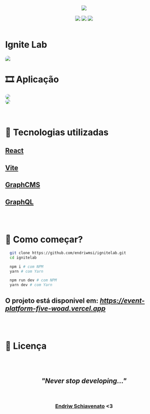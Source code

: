 <br>
<div align="center">
  <img src=".github/logo.svg"/>
</div>
<br>

<div align="center">
  <img src="https://img.shields.io/github/license/ogabrielrodrigues/ignitelab"/>
  <img src="https://img.shields.io/github/issues/ogabrielrodrigues/ignitelab">
  <img src="https://img.shields.io/github/package-json/dependency-version/ogabrielrodrigues/ignitelab/react">
</div>

<br>

# Ignite Lab

<img style="border-top-left-radius: 8px; border-top-right-radius: 8px;" src=".github/back.svg"/>

<br>

# 🎞️ Aplicação

<div>
  <img style="border-radius: 8px;" src=".github/subscreen.svg"/>

  <br>

  <img style="border-radius: 8px;" src=".github/eventscreen.svg"/>
</div>

<br>
<br>

# 🧪 Tecnologias utilizadas

## [React](https://pt-br.reactjs.org/)

## [Vite](https://vitejs.dev/)

## [GraphCMS](https://graphcms.com/)

## [GraphQL](https://graphql.org/)

<br>
<br>

# 🚀 Como começar?

```sh
  git clone https://github.com/endriwmsi/ignitelab.git
  cd ignitelab
```

```sh
  npm i # com NPM
  yarn # com Yarn
```

```sh
  npm run dev # com NPM
  yarn dev # com Yarn
```

## O projeto está disponivel em: _*https://event-platform-five-woad.vercel.app*_

<br>
<br>

# 📝 Licença

<br>
<br>

<div style="display: flex; align-items: center; justify-content: center; flex-direction: column;">
  <h2 style="font-style: italic;">"Never stop developing..."</h2>
  <br>
  <h3> <a href="https://github.com/endriwms/">Endriw Schiavenato</a> <3</h3>
</div>
